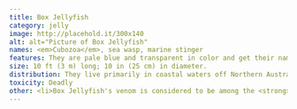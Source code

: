 ```yaml
---
title: Box Jellyfish
category: jelly
image: http://placehold.it/300x140
alt: alt="Picture of Box Jellyfish"
names: <em>Cubozoa</em>, sea wasp, marine stinger
features: They are pale blue and transparent in color and get their name from the cube-like shape of their bell. Up to 15 tentacles grow from each corner of the bell and can reach 10 feet (3 meters) in length. Each tentacle has about 5,000 stinging cells, which are triggered not by touch but by the presence of a chemical on the outer layer of its prey.
size: 10 ft (3 m) long; 10 in (25 cm) in diameter.
distribution: They live primarily in coastal waters off Northern Australia and throughout the Indo-Pacific.
toxicity: Deadly
other: <li>Box Jellyfish's venom is considered to be among the <strong>most deadly in the world</strong>, containing toxins that attack the heart, nervous system, and skin cells. It is so overpoweringly painful, human victims have been known to go into shock and drown or die of heart failure before even reaching shore. Survivors can experience considerable pain for weeks and often have significant scarring where the tentacles made contact.</li><li>Box jellies are highly advanced among jellyfish. <strong>They can move</strong> (instead of just drift): they can jet at up to four knots through the water. </li><li><strong>They have eyes too!</strong> They are grouped in clusters of six on the four sides of their bell. Each cluster includes a pair of eyes with a sophisticated lens, retina, iris and cornea, although without a central nervous system, scientists aren’t sure how they process what they see.</li>
---
```

